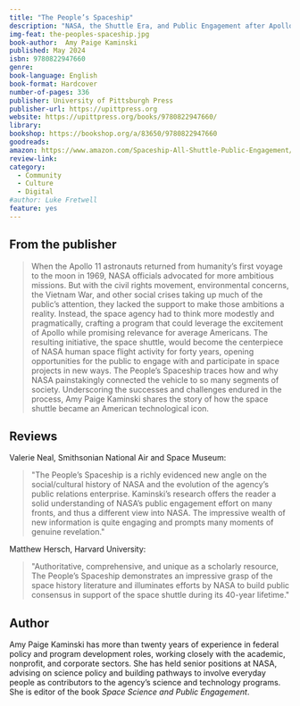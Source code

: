 ```yaml
---
title: "The People’s Spaceship"
description: "NASA, the Shuttle Era, and Public Engagement after Apollo"
img-feat: the-peoples-spaceship.jpg
book-author:  Amy Paige Kaminski
published: May 2024
isbn: 9780822947660
genre: 
book-language: English
book-format: Hardcover
number-of-pages: 336
publisher: University of Pittsburgh Press
publisher-url: https://upittpress.org
website: https://upittpress.org/books/9780822947660/
library: 
bookshop: https://bookshop.org/a/83650/9780822947660
goodreads: 
amazon: https://www.amazon.com/Spaceship-All-Shuttle-Public-Engagement/dp/0822947668/ref=sr_1_1?crid=3G5F8YQRQ182F&dib=eyJ2IjoiMSJ9.ThNBZm3RfNfzWFMYGDRGFM2KFPElbVUSBC7Y-6iPesXFVQ_KDADAVz7Gy892r_cH8LBkNrCLc8FPIWEMmeP5g4GhPGg0CbTjeHA_u9nSMAv_VsGOvEoZ7b2sbxR-CFbdCOG7iJdz-4TvY_Fj0ekF5xLrYPawyh9tnf619K6ckst4SOqTimT3ZSQAyJDBqqqDAmfC0M4lfmuko3Sg3mBqXSaokQKf_aXQYwxsN-QRtKQ.Q06EqD2N8RP-_XRGxP9G5QOaekKVNGEyo4opJOFlUdg&dib_tag=se&keywords=The+People%E2%80%99s+Spaceship&qid=1718395592&sprefix=%2Caps%2C331&sr=8-1
review-link: 
category:
  - Community
  - Culture
  - Digital
#author: Luke Fretwell
feature: yes
---
```


## From the publisher

> When the Apollo 11 astronauts returned from humanity’s first voyage to the moon in 1969, NASA officials advocated for more ambitious missions. But with the civil rights movement, environmental concerns, the Vietnam War, and other social crises taking up much of the public’s attention, they lacked the support to make those ambitions a reality. Instead, the space agency had to think more modestly and pragmatically, crafting a program that could leverage the excitement of Apollo while promising relevance for average Americans. The resulting initiative, the space shuttle, would become the centerpiece of NASA human space flight activity for forty years, opening opportunities for the public to engage with and participate in space projects in new ways. The People’s Spaceship traces how and why NASA painstakingly connected the vehicle to so many segments of society. Underscoring the successes and challenges endured in the process, Amy Paige Kaminski shares the story of how the space shuttle became an American technological icon.

## Reviews

Valerie Neal, Smithsonian National Air and Space Museum:

> "The People’s Spaceship is a richly evidenced new angle on the social/cultural history of NASA and the evolution of the agency’s public relations enterprise. Kaminski’s research offers the reader a solid understanding of NASA’s public engagement effort on many fronts, and thus a different view into NASA. The impressive wealth of new information is quite engaging and prompts many moments of genuine revelation."

Matthew Hersch, Harvard University:

> "Authoritative, comprehensive, and unique as a scholarly resource, The People’s Spaceship demonstrates an impressive grasp of the space history literature and illuminates efforts by NASA to build public consensus in support of the space shuttle during its 40-year lifetime."

## Author

Amy Paige Kaminski has more than twenty years of experience in federal policy and program development roles, working closely with the academic, nonprofit, and corporate sectors. She has held senior positions at NASA, advising on science policy and building pathways to involve everyday people as contributors to the agency’s science and technology programs. She is editor of the book *Space Science and Public Engagement*.